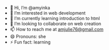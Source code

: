 - 👋 Hi, I’m @amyinka
- 👀 I’m interested in web development 
- 🌱 I’m currently learning introduction to html
- 💞️ I’m looking to collaborate on web creation 
- 📫 How to reach me at amjulie76@gmail.com
- 😄 Pronouns: she
- ⚡ Fun fact: learning 

<!---
amyinka/amyinka is a ✨ special ✨ repository because its `README.md` (this file) appears on your GitHub profile.
You can click the Preview link to take a look at your changes.
--->
